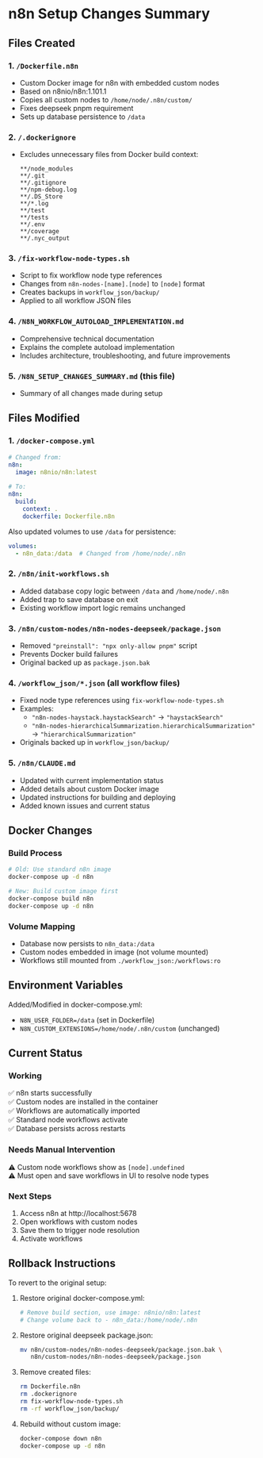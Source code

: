 # n8n Setup Changes Summary

## Files Created

### 1. `/Dockerfile.n8n`
- Custom Docker image for n8n with embedded custom nodes
- Based on n8nio/n8n:1.101.1
- Copies all custom nodes to `/home/node/.n8n/custom/`
- Fixes deepseek pnpm requirement
- Sets up database persistence to `/data`

### 2. `/.dockerignore`
- Excludes unnecessary files from Docker build context:
  ```
  **/node_modules
  **/.git
  **/.gitignore
  **/npm-debug.log
  **/.DS_Store
  **/*.log
  **/test
  **/tests
  **/.env
  **/coverage
  **/.nyc_output
  ```

### 3. `/fix-workflow-node-types.sh`
- Script to fix workflow node type references
- Changes from `n8n-nodes-[name].[node]` to `[node]` format
- Creates backups in `workflow_json/backup/`
- Applied to all workflow JSON files

### 4. `/N8N_WORKFLOW_AUTOLOAD_IMPLEMENTATION.md`
- Comprehensive technical documentation
- Explains the complete autoload implementation
- Includes architecture, troubleshooting, and future improvements

### 5. `/N8N_SETUP_CHANGES_SUMMARY.md` (this file)
- Summary of all changes made during setup

## Files Modified

### 1. `/docker-compose.yml`
```yaml
# Changed from:
n8n:
  image: n8nio/n8n:latest
  
# To:
n8n:
  build:
    context: .
    dockerfile: Dockerfile.n8n
```

Also updated volumes to use `/data` for persistence:
```yaml
volumes:
  - n8n_data:/data  # Changed from /home/node/.n8n
```

### 2. `/n8n/init-workflows.sh`
- Added database copy logic between `/data` and `/home/node/.n8n`
- Added trap to save database on exit
- Existing workflow import logic remains unchanged

### 3. `/n8n/custom-nodes/n8n-nodes-deepseek/package.json`
- Removed `"preinstall": "npx only-allow pnpm"` script
- Prevents Docker build failures
- Original backed up as `package.json.bak`

### 4. `/workflow_json/*.json` (all workflow files)
- Fixed node type references using `fix-workflow-node-types.sh`
- Examples:
  - `"n8n-nodes-haystack.haystackSearch"` → `"haystackSearch"`
  - `"n8n-nodes-hierarchicalSummarization.hierarchicalSummarization"` → `"hierarchicalSummarization"`
- Originals backed up in `workflow_json/backup/`

### 5. `/n8n/CLAUDE.md`
- Updated with current implementation status
- Added details about custom Docker image
- Updated instructions for building and deploying
- Added known issues and current status

## Docker Changes

### Build Process
```bash
# Old: Use standard n8n image
docker-compose up -d n8n

# New: Build custom image first
docker-compose build n8n
docker-compose up -d n8n
```

### Volume Mapping
- Database now persists to `n8n_data:/data`
- Custom nodes embedded in image (not volume mounted)
- Workflows still mounted from `./workflow_json:/workflows:ro`

## Environment Variables
Added/Modified in docker-compose.yml:
- `N8N_USER_FOLDER=/data` (set in Dockerfile)
- `N8N_CUSTOM_EXTENSIONS=/home/node/.n8n/custom` (unchanged)

## Current Status

### Working
✅ n8n starts successfully  
✅ Custom nodes are installed in the container  
✅ Workflows are automatically imported  
✅ Standard node workflows activate  
✅ Database persists across restarts  

### Needs Manual Intervention
⚠️ Custom node workflows show as `[node].undefined`  
⚠️ Must open and save workflows in UI to resolve node types  

### Next Steps
1. Access n8n at http://localhost:5678
2. Open workflows with custom nodes
3. Save them to trigger node resolution
4. Activate workflows

## Rollback Instructions

To revert to the original setup:

1. Restore original docker-compose.yml:
   ```bash
   # Remove build section, use image: n8nio/n8n:latest
   # Change volume back to - n8n_data:/home/node/.n8n
   ```

2. Restore original deepseek package.json:
   ```bash
   mv n8n/custom-nodes/n8n-nodes-deepseek/package.json.bak \
      n8n/custom-nodes/n8n-nodes-deepseek/package.json
   ```

3. Remove created files:
   ```bash
   rm Dockerfile.n8n
   rm .dockerignore
   rm fix-workflow-node-types.sh
   rm -rf workflow_json/backup/
   ```

4. Rebuild without custom image:
   ```bash
   docker-compose down n8n
   docker-compose up -d n8n
   ```